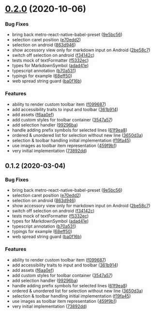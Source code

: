 # [0.2.0](https://github.com/versum/react-native-markdown-input/compare/react-native-markdown-input@0.1.2...react-native-markdown-input@0.2.0) (2020-10-06)


### Bug Fixes

* bring back metro-react-native-babel-preset ([9e5bc56](https://github.com/versum/react-native-markdown-input/commit/9e5bc5639ae1de9d63393ae78a95ae3fb2fb5219))
* selection caret position ([e70edd2](https://github.com/versum/react-native-markdown-input/commit/e70edd22ed6f2b895c85aa0f98fa69c94b789fad))
* selection on android ([863d946](https://github.com/versum/react-native-markdown-input/commit/863d94605f643a70262c3e90a73746a87528d79e))
* show accessory view only for markdown input on Android ([2be58c7](https://github.com/versum/react-native-markdown-input/commit/2be58c755c46a6b488b1acafaa3a558edcc427b1))
* switch off selection on android ([f34142c](https://github.com/versum/react-native-markdown-input/commit/f34142c21a8cfd1bd5a6374a224d780880a24e04))
* tests mock of textFormatter ([f5332ec](https://github.com/versum/react-native-markdown-input/commit/f5332ec9642a12fd7224c90041ff782c44ac1ad9))
* types for MarkdownSymbol ([adad41e](https://github.com/versum/react-native-markdown-input/commit/adad41e9515741e378d8a480bcaf7eb527a6278a))
* typescript annotation ([b70a531](https://github.com/versum/react-native-markdown-input/commit/b70a5310f3d95b142e48eba957b732790fe76ade))
* typings for example ([68eff50](https://github.com/versum/react-native-markdown-input/commit/68eff509172a705d714a423fb3e038fa4b325585))
* web spread string guard ([ba0f16b](https://github.com/versum/react-native-markdown-input/commit/ba0f16b20cfa382937cdfc058a70cb301a486382))


### Features

* ability to render custom toolbar item ([f099687](https://github.com/versum/react-native-markdown-input/commit/f099687248cb39a7d10a8c017d1f9cf12fd45051))
* add accessibility traits to input and toolbar ([361b914](https://github.com/versum/react-native-markdown-input/commit/361b914f549cbb058b222eb3e7259070886c8c1c))
* add assets ([f6aa0ef](https://github.com/versum/react-native-markdown-input/commit/f6aa0ef127a1667666540d7dd3d2f6608a253bc2))
* add custom styles for toolbar container ([3547a57](https://github.com/versum/react-native-markdown-input/commit/3547a57410e20b50ba9c1d81cf13616eb4ea4169))
* add selection handler ([99296ba](https://github.com/versum/react-native-markdown-input/commit/99296bab693d0fa5883c5fe9c875297f4bc589aa))
* handle adding prefix symbols for selected lines ([61f9ea8](https://github.com/versum/react-native-markdown-input/commit/61f9ea8025cdb2eb7a3a6fe943319330e92a82da))
* ordered & unordered list for selection without new line ([3650d3a](https://github.com/versum/react-native-markdown-input/commit/3650d3a396544ed84783b48df4968add786a5edb))
* selection & toolbar handling initial implementation ([f19fa45](https://github.com/versum/react-native-markdown-input/commit/f19fa45177bea08e9ed241272b4fa0ed6c08958b))
* use images as toolbar item representation ([459f9b1](https://github.com/versum/react-native-markdown-input/commit/459f9b19ab8f74ffa38b23541a8c84d8b128630d))
* very initial implementation ([73892dd](https://github.com/versum/react-native-markdown-input/commit/73892dd6f5429f4de7cf088bdee2aee26587a703))

## 0.1.2 (2020-03-04)


### Bug Fixes

* bring back metro-react-native-babel-preset ([9e5bc56](https://github.com/versum/react-native-markdown-input/commit/9e5bc5639ae1de9d63393ae78a95ae3fb2fb5219))
* selection caret position ([e70edd2](https://github.com/versum/react-native-markdown-input/commit/e70edd22ed6f2b895c85aa0f98fa69c94b789fad))
* selection on android ([863d946](https://github.com/versum/react-native-markdown-input/commit/863d94605f643a70262c3e90a73746a87528d79e))
* show accessory view only for markdown input on Android ([2be58c7](https://github.com/versum/react-native-markdown-input/commit/2be58c755c46a6b488b1acafaa3a558edcc427b1))
* switch off selection on android ([f34142c](https://github.com/versum/react-native-markdown-input/commit/f34142c21a8cfd1bd5a6374a224d780880a24e04))
* tests mock of textFormatter ([f5332ec](https://github.com/versum/react-native-markdown-input/commit/f5332ec9642a12fd7224c90041ff782c44ac1ad9))
* types for MarkdownSymbol ([adad41e](https://github.com/versum/react-native-markdown-input/commit/adad41e9515741e378d8a480bcaf7eb527a6278a))
* typescript annotation ([b70a531](https://github.com/versum/react-native-markdown-input/commit/b70a5310f3d95b142e48eba957b732790fe76ade))
* typings for example ([68eff50](https://github.com/versum/react-native-markdown-input/commit/68eff509172a705d714a423fb3e038fa4b325585))
* web spread string guard ([ba0f16b](https://github.com/versum/react-native-markdown-input/commit/ba0f16b20cfa382937cdfc058a70cb301a486382))


### Features

* ability to render custom toolbar item ([f099687](https://github.com/versum/react-native-markdown-input/commit/f099687248cb39a7d10a8c017d1f9cf12fd45051))
* add accessibility traits to input and toolbar ([361b914](https://github.com/versum/react-native-markdown-input/commit/361b914f549cbb058b222eb3e7259070886c8c1c))
* add assets ([f6aa0ef](https://github.com/versum/react-native-markdown-input/commit/f6aa0ef127a1667666540d7dd3d2f6608a253bc2))
* add custom styles for toolbar container ([3547a57](https://github.com/versum/react-native-markdown-input/commit/3547a57410e20b50ba9c1d81cf13616eb4ea4169))
* add selection handler ([99296ba](https://github.com/versum/react-native-markdown-input/commit/99296bab693d0fa5883c5fe9c875297f4bc589aa))
* handle adding prefix symbols for selected lines ([61f9ea8](https://github.com/versum/react-native-markdown-input/commit/61f9ea8025cdb2eb7a3a6fe943319330e92a82da))
* ordered & unordered list for selection without new line ([3650d3a](https://github.com/versum/react-native-markdown-input/commit/3650d3a396544ed84783b48df4968add786a5edb))
* selection & toolbar handling initial implementation ([f19fa45](https://github.com/versum/react-native-markdown-input/commit/f19fa45177bea08e9ed241272b4fa0ed6c08958b))
* use images as toolbar item representation ([459f9b1](https://github.com/versum/react-native-markdown-input/commit/459f9b19ab8f74ffa38b23541a8c84d8b128630d))
* very initial implementation ([73892dd](https://github.com/versum/react-native-markdown-input/commit/73892dd6f5429f4de7cf088bdee2aee26587a703))

